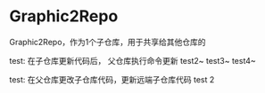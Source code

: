 # Graphic2Repo
Graphic2Repo，作为1个子仓库，用于共享给其他仓库的

test: 在子仓库更新代码后， 父仓库执行命令更新
test2~
test3~
test4~

test: 在父仓库更改子仓库代码，更新远端子仓库代码
test 2
